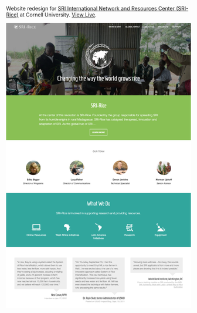 Website redesign for <a href="http://sri.ciifad.cornell.edu/">SRI International Network and Resources Center (SRI-Rice)</a> at Cornell University. <a href="https://www.simplydevio.us/work/sri">View Live</a>.

<img src="screenshot.png">
